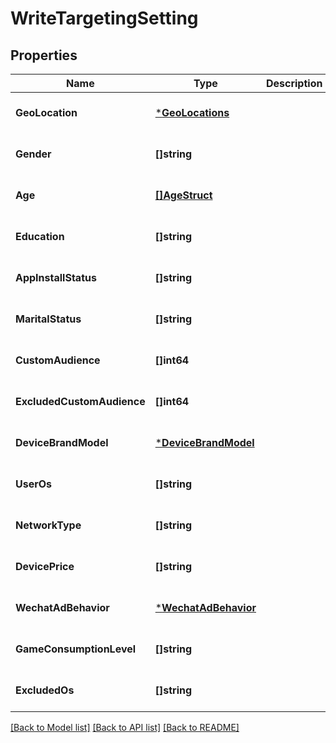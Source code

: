 # WriteTargetingSetting

## Properties
Name | Type | Description | Notes
------------ | ------------- | ------------- | -------------
**GeoLocation** | [***GeoLocations**](geo_locations.md) |  | [optional] [default to null]
**Gender** | **[]string** |  | [optional] [default to null]
**Age** | [**[]AgeStruct**](age_struct.md) |  | [optional] [default to null]
**Education** | **[]string** |  | [optional] [default to null]
**AppInstallStatus** | **[]string** |  | [optional] [default to null]
**MaritalStatus** | **[]string** |  | [optional] [default to null]
**CustomAudience** | **[]int64** |  | [optional] [default to null]
**ExcludedCustomAudience** | **[]int64** |  | [optional] [default to null]
**DeviceBrandModel** | [***DeviceBrandModel**](device_brand_model.md) |  | [optional] [default to null]
**UserOs** | **[]string** |  | [optional] [default to null]
**NetworkType** | **[]string** |  | [optional] [default to null]
**DevicePrice** | **[]string** |  | [optional] [default to null]
**WechatAdBehavior** | [***WechatAdBehavior**](wechat_ad_behavior.md) |  | [optional] [default to null]
**GameConsumptionLevel** | **[]string** |  | [optional] [default to null]
**ExcludedOs** | **[]string** |  | [optional] [default to null]

[[Back to Model list]](../README.md#documentation-for-models) [[Back to API list]](../README.md#documentation-for-api-endpoints) [[Back to README]](../README.md)


